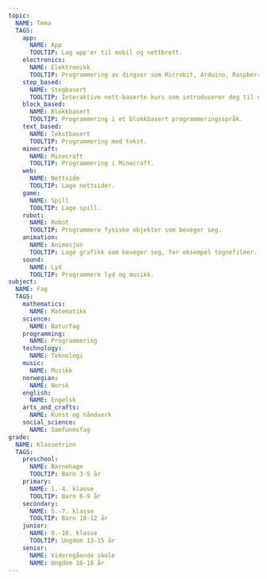```yaml
---
topic:
  NAME: Tema
  TAGS:
    app:
      NAME: App
      TOOLTIP: Lag app'er til mobil og nettbrett.
    electronics:
      NAME: Elektronikk
      TOOLTIP: Programmering av dingser som Microbit, Arduino, Raspberry Pi, Lego Mindstorms m.m.
    step_based:
      NAME: Stegbasert
      TOOLTIP: Interaktive nett-baserte kurs som introduserer deg til nye konsepter steg for steg.
    block_based:
      NAME: Blokkbasert
      TOOLTIP: Programmering i et blokkbasert programmeringsspråk.
    text_based:
      NAME: Tekstbasert
      TOOLTIP: Programmering med tekst.
    minecraft:
      NAME: Minecraft
      TOOLTIP: Programmering i Minecraft.
    web:
      NAME: Nettside
      TOOLTIP: Lage nettsider.
    game:
      NAME: Spill
      TOOLTIP: Lage spill.
    robot:
      NAME: Robot
      TOOLTIP: Programmere fysiske objekter som beveger seg.
    animation:
      NAME: Animasjon
      TOOLTIP: Lage grafikk som beveger seg, for eksempel tegnefilmer.
    sound:
      NAME: Lyd
      TOOLTIP: Programmere lyd og musikk.
subject:
  NAME: Fag
  TAGS:
    mathematics:
      NAME: Matematikk
    science:
      NAME: Naturfag
    programming:
      NAME: Programmering
    technology:
      NAME: Teknologi
    music:
      NAME: Musikk
    norwegian:
      NAME: Norsk
    english:
      NAME: Engelsk
    arts_and_crafts:
      NAME: Kunst og håndverk
    social_science:
      NAME: Samfunnsfag
grade:
  NAME: Klassetrinn
  TAGS:
    preschool:
      NAME: Barnehage
      TOOLTIP: Barn 3-5 år
    primary:
      NAME: 1.-4. klasse
      TOOLTIP: Barn 6-9 år
    secondary:
      NAME: 5.-7. klasse
      TOOLTIP: Barn 10-12 år
    junior:
      NAME: 8.-10. klasse
      TOOLTIP: Ungdom 13-15 år
    senior:
      NAME: Videregående skole
      NAME: Ungdom 16-18 år
---
```


